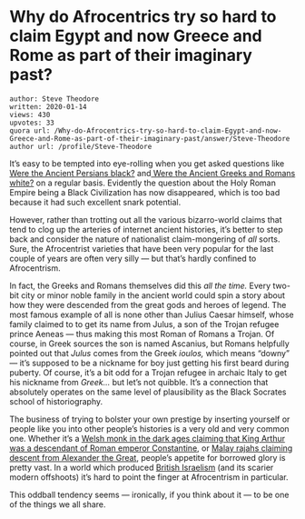 # Why do Afrocentrics try so hard to claim Egypt and now Greece and Rome as part of their imaginary past?

	author: Steve Theodore
	written: 2020-01-14
	views: 430
	upvotes: 33
	quora url: /Why-do-Afrocentrics-try-so-hard-to-claim-Egypt-and-now-Greece-and-Rome-as-part-of-their-imaginary-past/answer/Steve-Theodore
	author url: /profile/Steve-Theodore


It’s easy to be tempted into eye-rolling when you get asked questions like [Were the Ancient Persians black?](https://www.quora.com/Were-the-Ancient-Persians-black/answer/Steve-Theodore?ch=10&share=77d1aa36&srid=zLvM) and[ Were the Ancient Greeks and Romans white?](https://www.quora.com/Were-the-Ancient-Greeks-and-Romans-white/answer/Steve-Theodore?ch=10&share=00965671&srid=zLvM) on a regular basis. Evidently the question about the Holy Roman Empire being a Black Civilization has now disappeared, which is too bad because it had such excellent snark potential.

However, rather than trotting out all the various bizarro-world claims that tend to clog up the arteries of internet ancient histories, it’s better to step back and consider the nature of nationalist claim-mongering of _all_ sorts. Sure, the Afrocentrist varieties that have been very popular for the last couple of years are often very silly — but that’s hardly confined to Afrocentrism.

In fact, the Greeks and Romans themselves did this _all the time._  Every two-bit city or minor noble family in the ancient world could spin a story about how they were descended from the great gods and heroes of legend. The most famous example of all is none other than Julius Caesar himself, whose family claimed to to get its name from Julus, a son of the Trojan refugee prince Aeneas — thus making this most Roman of Romans a Trojan. Of course, in Greek sources the son is named Ascanius, but Romans helpfully pointed out that _Julus_  comes from the Greek _ioulos,_ which means “downy” — it’s supposed to be a nickname for boy just getting his first beard during puberty. Of course, it’s a bit odd for a Trojan refugee in archaic Italy to get his nickname from _Greek…_ but let’s not quibble. It’s a connection that absolutely operates on the same level of plausibility as the Black Socrates school of historiography.

The business of trying to bolster your own prestige by inserting yourself or people like you into other people’s histories is a very old and very common one. Whether it’s a [Welsh monk in the dark ages claiming that King Arthur was a descendant of Roman emperor Constantine](https://www.quora.com/Was-Britain-s-Roman-history-reflected-anywhere-in-Arthurian-legends/answer/Steve-Theodore?ch=10&share=72b6d6d7&srid=zLvM), or [Malay rajahs claiming descent from Alexander the Great](https://en.wikipedia.org/wiki/Hikayat_Iskandar_Zulkarnain), people’s appetite for borrowed glory is pretty vast. In a world which produced [British Israelism](https://en.wikipedia.org/wiki/British_Israelism) (and its scarier modern offshoots) it’s hard to point the finger at Afrocentrism in particular.

This oddball tendency seems — ironically, if you think about it — to be one of the things we all share.

